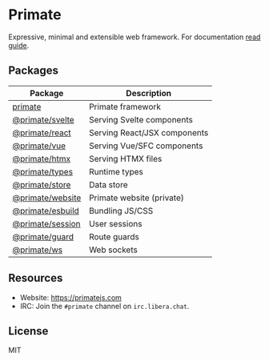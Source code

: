 # Primate 

Expressive, minimal and extensible web framework. For documentation
[read guide][guide].

## Packages

| Package                                     | Description                   |
|---------------------------------------------|-------------------------------|
|[primate](packages/primate)                  | Primate framework             |
|[@primate/svelte](packages/svelte)           | Serving Svelte components     |
|[@primate/react](packages/react)             | Serving React/JSX components  |
|[@primate/vue](packages/vue)                 | Serving Vue/SFC components    |
|[@primate/htmx](packages/htmx)               | Serving HTMX files            |
|[@primate/types](packages/types)             | Runtime types                 |
|[@primate/store](packages/store)             | Data store                    |
|[@primate/website](packages/website)         | Primate website (private)     |
|[@primate/esbuild](packages/esbuild)         | Bundling JS/CSS               |
|[@primate/session](packages/session)         | User sessions                 |
|[@primate/guard](packages/guard)             | Route guards                  |
|[@primate/ws](packages/ws)                   | Web sockets                   |

## Resources

* Website: https://primatejs.com
* IRC: Join the `#primate` channel on `irc.libera.chat`.

## License

MIT

[guide]: https://primatejs.com/guide/getting-started
